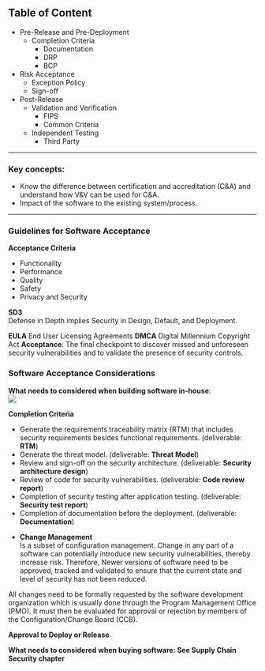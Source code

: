 ## Table of Content

- Pre-Release and Pre-Deployment
	- Completion Criteria
		- Documentation
		- DRP
		- BCP
- Risk Acceptance
	- Exception Policy
	- Sign-off
- Post-Release
	- Validation and Verification
		- FIPS
		- Common Criteria
	- Independent Testing
		- Third Party
---

### Key concepts:
-   Know the difference between certification and accreditation (C&A) and understand how V&V can be used for C&A.
- Impact of the software to the existing system/process.
---

### Guidelines for Software Acceptance

**Acceptance Criteria**  
- Functionality
- Performance
- Quality
- Safety
- Privacy and Security

**SD3**  
Defense in Depth implies Security in Design, Default, and Deployment.

**EULA** End User Licensing Agreements
**DMCA** Digital Millennium Copyright Act
**Acceptance**: The final checkpoint to discover missed and unforeseen security vulnerabilities and to validate the presence of security controls.

### Software Acceptance Considerations
**What needs to considered when building software in-house**:  
![](https://lh3.googleusercontent.com/aty-udi1Qnisxl0mj8jQsrCYli0prEc6PPl_Jq6-MAF8cdIBu8P6oJpK8LQhwPlsEEVEMMU61f5bxA)

**Completion Criteria**  
- Generate the requirements traceability matrix (RTM) that includes security requirements besides functional requirements. 
  (deliverable: **RTM**)
- Generate the threat model. 
  (deliverable: **Threat Model**)
- Review and sign-off on the security architecture. 
  (deliverable: **Security architecture design**)
- Review of code for security vulnerabilities. 
  (deliverable: **Code review report**)
- Completion of security testing after application testing. 
  (deliverable: **Security test report**)
- Completion of documentation before the deployment. 
  (deliverable: **Documentation**)

+ **Change Management**  
Is a subset of configuration management.
Change in any part of a software can potentially introduce new security vulnerabilities, thereby increase risk. Therefore, Newer versions of software need to be approved, tracked and validated to ensure that the current state and level of security has not been reduced.

All changes need to be formally requested by the software development organization which is usually done through the Program Management Office (PMO). It must then be evaluated for approval or rejection by members of the Configuration/Change Board (CCB).

**Approval to Deploy or Release**  


**What needs to considered when buying software: See Supply Chain Security chapter**  

<!--stackedit_data:
eyJoaXN0b3J5IjpbLTEyNzI1MjM2NTcsLTE4OTYzOTQzMTYsLT
ExOTQ4MjA5MzAsNTY2OTQwMDEyLDEyNjAxNTg1MTIsMTM4OTM1
OTEzMyw2NzkzNjAyOTcsMTQ3NjMwNTc3NywtNzQ3MDUzNjM0LC
03MzI0NzI2MTgsLTE3NjIxNjAxOTksMjA3MzQyOTM0Myw2NzU4
MTI5NSwxNDA4OTQ4MjE4XX0=
-->